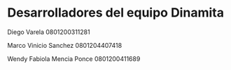 # Desarrolladores del equipo Dinamita
Diego Varela 0801200311281

Marco Vinicio Sanchez
0801204407418

Wendy Fabiola Mencia Ponce 
0801200411689